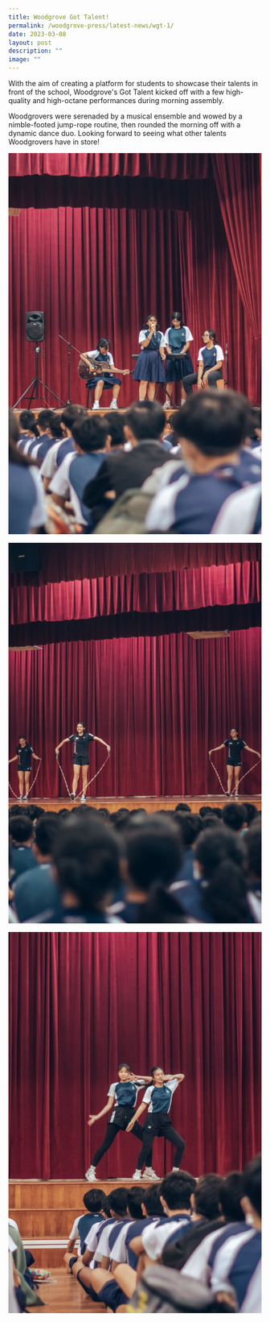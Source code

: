 ```yaml
---
title: Woodgrove Got Talent!
permalink: /woodgrove-press/latest-news/wgt-1/
date: 2023-03-08
layout: post
description: ""
image: ""
---
```

With the aim of creating a platform for students to showcase their talents in front of the school, Woodgrove's Got Talent kicked off with a few high-quality and high-octane performances during morning assembly. 

Woodgrovers were serenaded by a musical ensemble and wowed by a nimble-footed jump-rope routine, then rounded the morning off with a dynamic dance duo. Looking forward to seeing what other talents Woodgrovers have in store!

![](/images/Latest%20News/Woodgrove's%20Got%20Talent%201/img_9974-min.jpg)

![](/images/Latest%20News/Woodgrove's%20Got%20Talent%201/img_0103-min.jpg)

![](/images/Latest%20News/Woodgrove's%20Got%20Talent%201/img_9998-min.jpg)